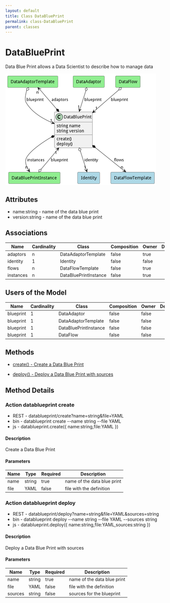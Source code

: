```yaml
---
layout: default
title: Class DataBluePrint
permalink: class-DataBluePrint
parent: classes
---
```


# DataBluePrint

Data Blue Print allows a Data Scientist to describe how to manage data

![Logical Diagram](./logical.png)

## Attributes

* name:string - name of the data blue print
* version:string - name of the data blue print


## Associations

| Name | Cardinality | Class | Composition | Owner | Description |
| --- | --- | --- | --- | --- | --- |
| adaptors | n | DataAdaptorTemplate | false | true |  |
| identity | 1 | Identity | false | false |  |
| flows | n | DataFlowTemplate | false | true |  |
| instances | n | DataBluePrintInstance | false | true |  |



## Users of the Model

| Name | Cardinality | Class | Composition | Owner | Description |
| --- | --- | --- | --- | --- | --- |
| blueprint | 1 | DataAdaptor | false | false |  |
| blueprint | 1 | DataAdaptorTemplate | false | false |  |
| blueprint | 1 | DataBluePrintInstance | false | false |  |
| blueprint | 1 | DataFlow | false | false |  |





## Methods

* [create() - Create a Data Blue Print](#action-create)

* [deploy() - Deploy a Data Blue Print with sources](#action-deploy)


<h2>Method Details</h2>
    
### Action datablueprint create



* REST - datablueprint/create?name=string&amp;file=YAML
* bin - datablueprint create --name string --file YAML
* js - datablueprint.create({ name:string,file:YAML })

#### Description
Create a Data Blue Print

#### Parameters

| Name | Type | Required | Description |
|---|---|---|---|
| name | string |true | name of the data blue print |
| file | YAML |false | file with the definition |




### Action datablueprint deploy



* REST - datablueprint/deploy?name=string&amp;file=YAML&amp;sources=string
* bin - datablueprint deploy --name string --file YAML --sources string
* js - datablueprint.deploy({ name:string,file:YAML,sources:string })

#### Description
Deploy a Data Blue Print with sources

#### Parameters

| Name | Type | Required | Description |
|---|---|---|---|
| name | string |true | name of the data blue print |
| file | YAML |false | file with the definition |
| sources | string |false | sources for the blueprint |





